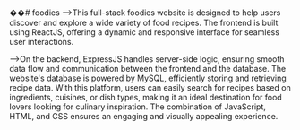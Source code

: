 ��#   f o o d i e s 
-->This full-stack foodies website is designed to help users discover and explore a wide variety of food recipes. The frontend is built using ReactJS, offering a dynamic and responsive interface for seamless user interactions. 


-->On the backend, ExpressJS handles server-side logic, ensuring smooth data flow and communication between the frontend and the database. The website's database is powered by MySQL, efficiently storing and retrieving recipe data. With this platform, users can easily search for recipes based on ingredients, cuisines, or dish types, making it an ideal destination for food lovers looking for culinary inspiration. The combination of JavaScript, HTML, and CSS ensures an engaging and visually appealing experience.
